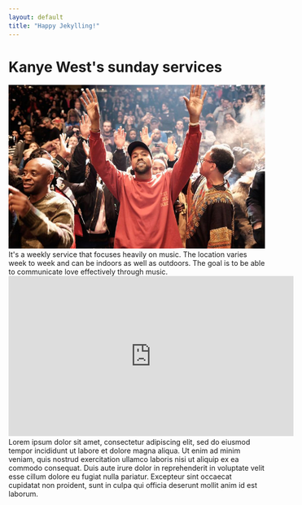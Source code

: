 ```yaml
---
layout: default
title: "Happy Jekylling!"
---
```



<h1>Kanye West's sunday services</h1>
<img src="/assets/images/kanye1.jpg">

<div class ='text1'>It's a weekly service that focuses heavily on music.
The location varies week to week and can be indoors as well as outdoors.
The goal is to be able to communicate love effectively through music.
</div>

<div class='video1'><iframe width="560" height="315" src="https://www.youtube.com/embed/nD0F31hzPeM" frameborder="0" allow="accelerometer; autoplay; encrypted-media; gyroscope; picture-in-picture" allowfullscreen></iframe></div>

<div class ='text2'>Lorem ipsum dolor sit amet, consectetur adipiscing elit, sed do eiusmod tempor incididunt ut labore et dolore magna aliqua. Ut enim ad minim veniam, quis nostrud exercitation ullamco laboris nisi ut aliquip ex ea commodo consequat. Duis aute irure dolor in reprehenderit in voluptate velit esse cillum dolore eu fugiat nulla pariatur. Excepteur sint occaecat cupidatat non proident, sunt in culpa qui officia deserunt mollit anim id est laborum.</div>



